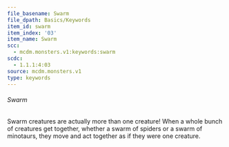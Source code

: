 ```yaml
---
file_basename: Swarm
file_dpath: Basics/Keywords
item_id: swarm
item_index: '03'
item_name: Swarm
scc:
  - mcdm.monsters.v1:keywords:swarm
scdc:
  - 1.1.1:4:03
source: mcdm.monsters.v1
type: keywords
---
```


###### Swarm

Swarm creatures are actually more than one creature! When a whole bunch of creatures get together, whether a swarm of spiders or a swarm of minotaurs, they move and act together as if they were one creature.
